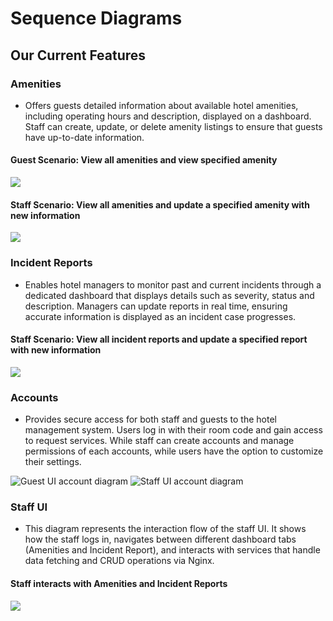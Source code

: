 # Sequence Diagrams
## Our Current Features
### Amenities
* Offers guests detailed information about available hotel amenities, including operating hours and description, displayed on a dashboard. Staff can create, update, or delete amenity listings to ensure that guests have up-to-date information.

#### Guest Scenario: View all amenities and view specified amenity 
![](/docs/sprint_1/images/Guest_Amenities_Sequence_Diagram.svg)

#### Staff Scenario: View all amenities and update a specified amenity with new information
![](/docs/sprint_1/images/Staff_Amenities_Sequence_Diagram.svg)

### Incident Reports
* Enables hotel managers to monitor past and current incidents through a dedicated dashboard that displays details such as severity, status and description. Managers can update reports in real time, ensuring accurate information is displayed as an incident case progresses.

#### Staff Scenario: View all incident reports and update a specified report with new information
![](/docs/sprint_1/images/Staff_Incident_Reports_Sequence_Diagram.svg)

### Accounts
* Provides secure access for both staff and guests to the hotel management system. Users log in with their room code and gain access to request services. While staff can create accounts and manage permissions of each accounts, while users have the option to customize their settings.

![Guest UI account diagram](/docs/sprint_1/images/Guest_Accounts_Sequence_diagram.svg)
![Staff UI account diagram](/docs/sprint_1/images/Staff_Accounts_Sequence_diagram.svg)

### Staff UI
* This diagram represents the interaction flow of the staff UI. It shows how the staff logs in, navigates between different dashboard tabs (Amenities and Incident Report), and interacts with services that handle data fetching and CRUD operations via Nginx.

#### Staff interacts with Amenities and Incident Reports

![](/docs/sprint_1/images/Staff_UI_Sequence_Diagram.svg)